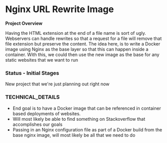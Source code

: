 # Nginx URL Rewrite Image

**Project Overview**

Having the HTML extension at the end of a file name is sort of ugly. Webservers can handle rewrites so that a request for a file will remove that file extension but preserve the content. The idea here, is to write a Docker image using Nginx as the base layer so that this can happen inside a container. With this, we could then use the new image as the base for any static websites that we want to run

### Status - Initial Stages

New project that we're just planning out right now

### TECHNICAL_DETAILS

* End goal is to have a Docker image that can be referenced in container based deployments of websites.
* Will most likely be able to find something on Stackoverflow that accomplishes our goals
* Passing in an Nginx configuration file as part of a Docker build from the base nginx image, will most likely be all that we need to do
